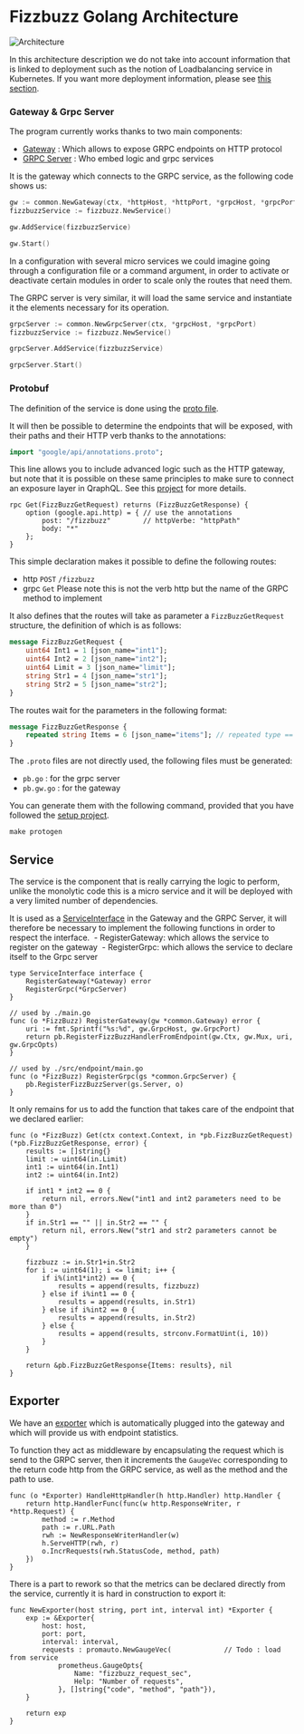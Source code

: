 # Fizzbuzz Golang Architecture

![Architecture](https://raw.github.com/reversTeam/fizzbuzz-golang/master/assets/fizzbuzz-architecture.jpg)

In this architecture description we do not take into account information that is linked to deployment such as the notion of Loadbalancing service in Kubernetes. If you want more deployment information, please see [this section](https://github.com/reversTeam/fizzbuzz-golang/tree/master/docs/deployment.md).


### Gateway & Grpc Server

The program currently works thanks to two main components:
 - [Gateway](https://github.com/reversTeam/fizzbuzz-golang/tree/master/main.go) : Which allows to expose GRPC endpoints on HTTP protocol
 - [GRPC Server](https://github.com/reversTeam/fizzbuzz-golang/tree/master/src/endpoin/main.go) : Who embed logic and grpc services


It is the gateway which connects to the GRPC service, as the following code shows us:
```go
gw := common.NewGateway(ctx, *httpHost, *httpPort, *grpcHost, *grpcPort, opts)
fizzbuzzService := fizzbuzz.NewService()

gw.AddService(fizzbuzzService)

gw.Start()
```
In a configuration with several micro services we could imagine going through a configuration file or a command argument, in order to activate or deactivate certain modules in order to scale only the routes that need them.

The GRPC server is very similar, it will load the same service and instantiate it the elements necessary for its operation.
```go
grpcServer := common.NewGrpcServer(ctx, *grpcHost, *grpcPort)
fizzbuzzService := fizzbuzz.NewService()

grpcServer.AddService(fizzbuzzService)

grpcServer.Start()
```

### Protobuf

The definition of the service is done using the [proto file](https://github.com/reversTeam/fizzbuzz-golang/tree/master/src/endpoin/fizzbuzz/protobuff/fizzbuzz.proto).

It will then be possible to determine the endpoints that will be exposed, with their paths and their HTTP verb thanks to the annotations:
```protobuf
import "google/api/annotations.proto";
```
This line allows you to include advanced logic such as the HTTP gateway, but note that it is possible on these same principles to make sure to connect an exposure layer in QraphQL. See this [project](https://github.com/google/rejoiner) for more details.
```
rpc Get(FizzBuzzGetRequest) returns (FizzBuzzGetResponse) {
	option (google.api.http) = { // use the annotations
		post: "/fizzbuzz"        // httpVerbe: "httpPath"
		body: "*"
	};
}
```
This simple declaration makes it possible to define the following routes:
 - http `POST` `/fizzbuzz`
 - grpc `Get` Please note this is not the verb http but the name of the GRPC method to implement

It also defines that the routes will take as parameter a `FizzBuzzGetRequest` structure, the definition of which is as follows:
```protobuf
message FizzBuzzGetRequest {
	uint64 Int1 = 1 [json_name="int1"];
	uint64 Int2 = 2 [json_name="int2"];
	uint64 Limit = 3 [json_name="limit"];
	string Str1 = 4 [json_name="str1"];
	string Str2 = 5 [json_name="str2"];
}
```

The routes wait for the parameters in the following format:
```protobuf
message FizzBuzzGetResponse {
	repeated string Items = 6 [json_name="items"]; // repeated type == []type
}
```

The `.proto` files are not directly used, the following files must be generated:
  - `pb.go` : for the grpc server
  - `pb.gw.go` : for the gateway

You can generate them with the following command, provided that you have followed the [setup project](https://github.com/reversTeam/fizzbuzz-golang/tree/master/docs/setup.md).
```
make protogen
```

## Service

The service is the component that is really carrying the logic to perform, unlike the monolytic code this is a micro service and it will be deployed with a very limited number of dependencies.

It is used as a [ServiceInterface](https://github.com/reversTeam/fizzbuzz-golang/tree/master/src/common/service.go) in the Gateway and the GRPC Server, it will therefore be necessary to implement the following functions in order to respect the interface.
 - RegisterGateway: which allows the service to register on the gateway
 - RegisterGrpc: which allows the service to declare itself to the Grpc server

```
type ServiceInterface interface {
	RegisterGateway(*Gateway) error
	RegisterGrpc(*GrpcServer)
}

// used by ./main.go
func (o *FizzBuzz) RegisterGateway(gw *common.Gateway) error {
	uri := fmt.Sprintf("%s:%d", gw.GrpcHost, gw.GrpcPort)
	return pb.RegisterFizzBuzzHandlerFromEndpoint(gw.Ctx, gw.Mux, uri, gw.GrpcOpts)
}

// used by ./src/endpoint/main.go
func (o *FizzBuzz) RegisterGrpc(gs *common.GrpcServer) {
	pb.RegisterFizzBuzzServer(gs.Server, o)
}
```

It only remains for us to add the function that takes care of the endpoint that we declared earlier:
```
func (o *FizzBuzz) Get(ctx context.Context, in *pb.FizzBuzzGetRequest) (*pb.FizzBuzzGetResponse, error) {
	results := []string{}
	limit := uint64(in.Limit)
	int1 := uint64(in.Int1)
	int2 := uint64(in.Int2)

	if int1 * int2 == 0 {
		return nil, errors.New("int1 and int2 parameters need to be more than 0")
	}
	if in.Str1 == "" || in.Str2 == "" {
		return nil, errors.New("str1 and str2 parameters cannot be empty")
	}

	fizzbuzz := in.Str1+in.Str2
	for i := uint64(1); i <= limit; i++ {
		if i%(int1*int2) == 0 {
			results = append(results, fizzbuzz)
		} else if i%int1 == 0 {
			results = append(results, in.Str1)
		} else if i%int2 == 0 {
			results = append(results, in.Str2)
		} else {
			results = append(results, strconv.FormatUint(i, 10))
		}
	}
	
	return &pb.FizzBuzzGetResponse{Items: results}, nil
}
```


## Exporter

We have an [exporter](https://github.com/reversTeam/fizzbuzz-golang/tree/master/src/common/exporter.go) which is automatically plugged into the gateway and which will provide us with endpoint statistics.

To function they act as middleware by encapsulating the request which is send to the GRPC server, then it increments the `GaugeVec` corresponding to the return code http from the GRPC service, as well as the method and the path to use.

```
func (o *Exporter) HandleHttpHandler(h http.Handler) http.Handler {
	return http.HandlerFunc(func(w http.ResponseWriter, r *http.Request) {
		method := r.Method
		path := r.URL.Path
		rwh := NewResponseWriterHandler(w)
		h.ServeHTTP(rwh, r)
		o.IncrRequests(rwh.StatusCode, method, path)
	})
}
```

There is a part to rework so that the metrics can be declared directly from the service, currently it is hard in construction to export it:
```
func NewExporter(host string, port int, interval int) *Exporter {
	exp := &Exporter{
		host: host,
		port: port,
		interval: interval,
		requests : promauto.NewGaugeVec(             // Todo : load from service
			prometheus.GaugeOpts{
				Name: "fizzbuzz_request_sec",
				Help: "Number of requests",
			}, []string{"code", "method", "path"}),
	}

	return exp
}
```